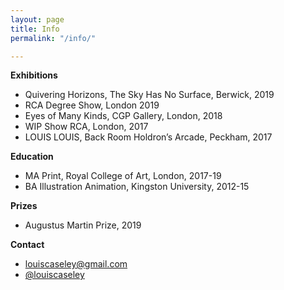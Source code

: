 ```yaml
---
layout: page
title: Info
permalink: "/info/"

---
```

**Exhibitions**

* Quivering Horizons, The Sky Has No Surface, Berwick, 2019
* RCA Degree Show, London 2019
* Eyes of Many Kinds, CGP Gallery, London, 2018
* WIP Show RCA, London, 2017
* LOUIS LOUIS, Back Room Holdron’s Arcade, Peckham, 2017

**Education**

* MA Print, Royal College of Art, London, 2017-19
* BA Illustration Animation, Kingston University, 2012-15

**Prizes**

* Augustus Martin Prize, 2019

**Contact**

* louiscaseley@gmail.com
* [@louiscaseley](https://www.instagram.com/louiscaseley/ "Louis Caseley Instagram")